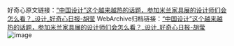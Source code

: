 好奇心原文链接：[“中国设计”这个越来越热的话题，参加米兰家具展的设计师们会怎么看？_设计_好奇心日报-胡莹](https://www.qdaily.com/articles/8916.html)
WebArchive归档链接：[“中国设计”这个越来越热的话题，参加米兰家具展的设计师们会怎么看？_设计_好奇心日报-胡莹](http://web.archive.org/web/20171024204939/http://www.qdaily.com:80/articles/8916.html)
![image](http://ww3.sinaimg.cn/large/007d5XDply1g3vdz6y7yfj30u0b48b2a)